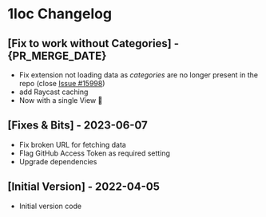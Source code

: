 # 1loc Changelog

## [Fix to work without Categories] - {PR_MERGE_DATE}

- Fix extension not loading data as _categories_ are no longer present in the repo (close [Issue #15998](https://github.com/raycast/extensions/issues/15998))
- add Raycast caching
- Now with a single View 💯

## [Fixes & Bits] - 2023-06-07

- Fix broken URL for fetching data
- Flag GitHub Access Token as required setting
- Upgrade dependencies

## [Initial Version] - 2022-04-05

- Initial version code
